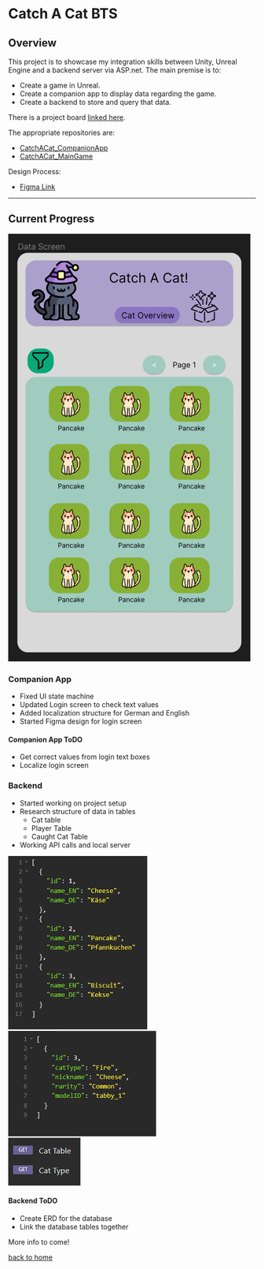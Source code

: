 # Catch A Cat BTS

## Overview

This project is to showcase my integration skills between Unity, Unreal Engine and a backend server via ASP.net.
The main premise is to:
- Create a game in Unreal.
- Create a companion app to display data regarding the game.
- Create a backend to store and query that data.

There is a project board [linked here](https://github.com/users/LauraMariee/projects/2.html).

The appropriate repositories are:
- [CatchACat_CompanionApp](https://github.com/LauraMariee/CatchACat_CompanionApp)
- [CatchACat_MainGame](https://github.com/LauraMariee/CatchACat_MainGame)

Design Process: 
- [Figma Link](https://www.figma.com/file/Eu9JW2krFXB2X9IBqOtdfj/CatchACat?type=design&node-id=0%3A1&mode=design&t=rprtC9171JagUS2b-1)

<hr/>

## Current Progress

<div class="gallery">
  <div>
      <img src="/images/catchACat/overview.png">
  </div>
</div>

### Companion App 
- Fixed UI state machine
- Updated Login screen to check text values
- Added localization structure for German and English
- Started Figma design for login screen

#### Companion App ToDO 
- Get correct values from login text boxes
- Localize login screen 

### Backend  
- Started working on project setup
- Research structure of data in tables
	- Cat table
	- Player Table
	- Caught Cat Table
- Working API calls and local server

<div class="gallery">
  <div>
    <img src="/images/catchACat/api1.png">
  </div>
  <div>
    <img src="/images/catchACat/api2.png">
  </div>
  <div>
    <img src="/images/catchACat/api3.png">
  </div>
</div>
	

#### Backend ToDO 
- Create ERD for the database 
- Link the database tables together




More info to come! 

[back to home](/markdown/core/applications.html)